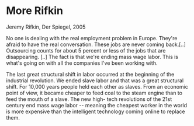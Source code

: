 # More Rifkin

Jeremy Rifkin, Der Spiegel, 2005

No one is dealing with the real employment problem in Europe. They're afraid to have the real conversation. These jobs are never coming back.[..] Outsourcing counts for about 5 percent or less of the jobs that are disappearing. [..] The fact is that we're ending mass wage labor. This is what's going on with all the companies I've been working with.

The last great structural shift in labor occurred at the beginning of the industrial revolution. We ended slave labor and that was a great structural shift. For 10,000 years people held each other as slaves. From an economic point of view, it became cheaper to feed coal to the steam engine than to feed the mouth of a slave. The new high- tech revolutions of the 21st century end mass wage labor -- meaning the cheapest worker in the world is more expensive than the intelligent technology coming online to replace them.
